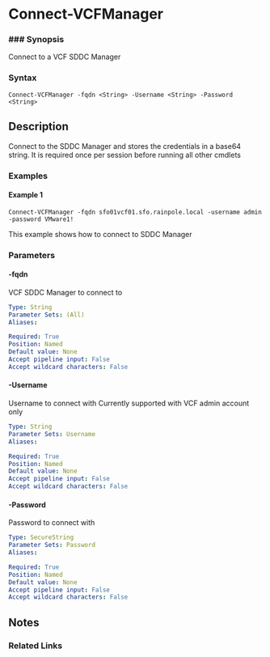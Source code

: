 # Connect-VCFManager

### ### Synopsis
Connect to a VCF SDDC Manager

### Syntax
```
Connect-VCFManager -fqdn <String> -Username <String> -Password <String>
```

## Description
Connect to the SDDC Manager and stores the credentials in a base64 string.
It is required once per session before running all other cmdlets

### Examples
#### Example 1
```
Connect-VCFManager -fqdn sfo01vcf01.sfo.rainpole.local -username admin -password VMware1!
```
This example shows how to connect to SDDC Manager

### Parameters

#### -fqdn
VCF SDDC Manager to connect to

```yaml
Type: String
Parameter Sets: (All)
Aliases:

Required: True
Position: Named
Default value: None
Accept pipeline input: False
Accept wildcard characters: False
```

#### -Username
Username to connect with
Currently supported with VCF admin account only

```yaml
Type: String
Parameter Sets: Username
Aliases:

Required: True
Position: Named
Default value: None
Accept pipeline input: False
Accept wildcard characters: False
```

#### -Password
Password to connect with

```yaml
Type: SecureString
Parameter Sets: Password
Aliases:

Required: True
Position: Named
Default value: None
Accept pipeline input: False
Accept wildcard characters: False
```

## Notes

### Related Links
